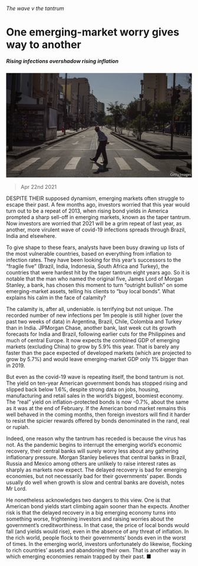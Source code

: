 ###### The wave v the tantrum

# One emerging-market worry gives way to another 

##### Rising infections overshadow rising inflation 

![image](images/20210424_fnp502.jpg) 

> Apr 22nd 2021 

DESPITE THEIR supposed dynamism, emerging markets often struggle to escape their past. A few months ago, investors worried that this year would turn out to be a repeat of 2013, when rising bond yields in America prompted a sharp sell-off in emerging markets, known as the taper tantrum. Now investors are worried that 2021 will be a grim repeat of last year, as another, more virulent wave of covid-19 infections spreads through Brazil, India and elsewhere.

To give shape to these fears, analysts have been busy drawing up lists of the most vulnerable countries, based on everything from inflation to infection rates. They have been looking for this year’s successors to the “fragile five” (Brazil, India, Indonesia, South Africa and Turkey), the countries that were hardest hit by the taper tantrum eight years ago. So it is notable that the man who named the original five, James Lord of Morgan Stanley, a bank, has chosen this moment to turn “outright bullish” on some emerging-market assets, telling his clients to “buy local bonds”. What explains his calm in the face of calamity?


The calamity is, after all, undeniable.  is terrifying but not unique. The recorded number of new infections per 1m people is still higher (over the past two weeks of data) in Argentina, Brazil, Chile, Colombia and Turkey than in India. JPMorgan Chase, another bank, last week cut its growth forecasts for India and Brazil, following earlier cuts for the Philippines and much of central Europe. It now expects the combined GDP of emerging markets (excluding China) to grow by 5.9% this year. That is barely any faster than the pace expected of developed markets (which are projected to grow by 5.7%) and would leave emerging-market GDP only 1% bigger than in 2019.

But even as the covid-19 wave is repeating itself, the bond tantrum is not. The yield on ten-year American government bonds has stopped rising and slipped back below 1.6%, despite strong data on jobs, housing, manufacturing and retail sales in the world’s biggest, boomiest economy. The “real” yield on inflation-protected bonds is now -0.7%, about the same as it was at the end of February. If the American bond market remains this well behaved in the coming months, then foreign investors will find it harder to resist the spicier rewards offered by bonds denominated in the rand, real or rupiah.

Indeed, one reason why the tantrum has receded is because the virus has not. As the pandemic begins to interrupt the emerging world’s economic recovery, their central banks will surely worry less about any gathering inflationary pressure. Morgan Stanley believes that central banks in Brazil, Russia and Mexico among others are unlikely to raise interest rates as sharply as markets now expect. The delayed recovery is bad for emerging economies, but not necessarily bad for their governments’ paper. Bonds usually do well when growth is slow and central banks are doveish, notes Mr Lord.

He nonetheless acknowledges two dangers to this view. One is that American bond yields start climbing again sooner than he expects. Another risk is that the delayed recovery in a big emerging economy turns into something worse, frightening investors and raising worries about the government’s creditworthiness. In that case, the price of local bonds would fall (and yields would rise), even in the absence of any threat of inflation. In the rich world, people flock to their governments’ bonds even in the worst of times. In the emerging world, investors unfortunately do likewise, flocking to rich countries’ assets and abandoning their own. That is another way in which emerging economies remain trapped by their past. ■

